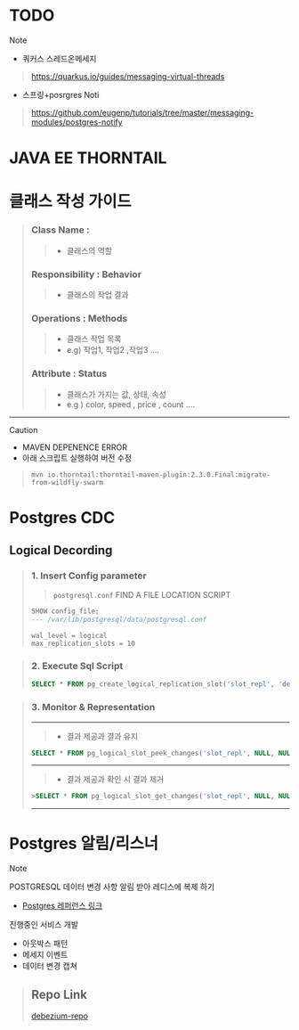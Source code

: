 # TODO 

> [!note]
> 
> - 쿼커스 스레드온메세지
>> https://quarkus.io/guides/messaging-virtual-threads
>
> - 스프링+posrgres Noti
> >https://github.com/eugenp/tutorials/tree/master/messaging-modules/postgres-notify
# JAVA EE THORNTAIL 


# 클래스 작성 가이드

>### Class Name : 
> > - 클래스의 역할
>  
>### Responsibility : Behavior
> > - 클래스의 작업 결과
> 
> ### Operations : Methods
> > - 클래스 작업 목록
> > - e.g) 작업1, 작업2 ,작업3 ....
> 
>### Attribute : Status
> > - 클래스가 가지는 값, 상태, 속성
> > - e.g ) color, speed , price , count ....



****


> [!CAUTION]
> - MAVEN DEPENENCE ERROR
> - 아래 스크립트 실행하여 버전 수정
>> ```shell
>> mvn io.thorntail:thorntail-maven-plugin:2.3.0.Final:migrate-from-wildfly-swarm
>> ```

# Postgres CDC

## Logical Decording

> ### 1. Insert Config parameter
> > `postgresql.conf` FIND A FILE LOCATION SCRIPT  
>```sql
>SHOW config_file;
> --- /var/lib/postgresql/data/postgresql.conf
>```
> ```
> wal_level = logical           
> max_replication_slots = 10 
> ```

>### 2. Execute Sql Script
>```sql
>SELECT * FROM pg_create_logical_replication_slot('slot_repl', 'decode_test');
>```

>### 3. Monitor & Representation
> ---
>> - 결과 제공과 결과 유지
>```sql
>SELECT * FROM pg_logical_slot_peek_changes('slot_repl', NULL, NULL);
>```
> ---
>> - 결과 제공과 확인 시 결과 제거
>```sql
>>SELECT * FROM pg_logical_slot_get_changes('slot_repl', NULL, NULL);
>```
> ---



# Postgres 알림/리스너

> [!note]
> POSTGRESQL 데이터 변경 사항 알림 받아 레디스에 복제 하기
>  - [Postgres 레퍼런스 링크](https://jdbc.postgresql.org/documentation/server-prepare/)


진행중인 서비스 개발
- 아웃박스 패턴
- 메세지 이벤트 
- 데이터 변경 캡쳐

> Repo Link
> ---
> [debezium-repo](vertx-quickstart)
